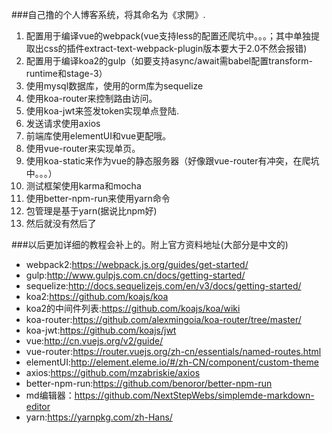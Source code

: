 ###自己撸的个人博客系统，将其命名为《求開》.
1. 配置用于编译vue的webpack(vue支持less的配置还爬坑中。。。；其中单独提取出css的插件extract-text-webpack-plugin版本要大于2.0不然会报错)
2. 配置用于编译koa2的gulp（如要支持async/await需babel配置transform-runtime和stage-3）
3. 使用mysql数据库，使用的orm库为sequelize
4. 使用koa-router来控制路由访问。
5. 使用koa-jwt来签发token实现单点登陆.
6. 发送请求使用axios
7. 前端库使用elementUI和vue更配哦。
8. 使用vue-router来实现单页。
9. 使用koa-static来作为vue的静态服务器（好像跟vue-router有冲突，在爬坑中。。。）
10. 测试框架使用karma和mocha
11. 使用better-npm-run来使用yarn命令
12. 包管理是基于yarn(据说比npm好)
13. 然后就没有然后了  

###以后更加详细的教程会补上的。附上官方资料地址(大部分是中文的)
+ webpack2:https://webpack.js.org/guides/get-started/
+ gulp:http://www.gulpjs.com.cn/docs/getting-started/
+ sequelize:http://docs.sequelizejs.com/en/v3/docs/getting-started/
+ koa2:https://github.com/koajs/koa
+ koa2的中间件列表:https://github.com/koajs/koa/wiki
+ koa-router:https://github.com/alexmingoia/koa-router/tree/master/
+ koa-jwt:https://github.com/koajs/jwt
+ vue:http://cn.vuejs.org/v2/guide/
+ vue-router:https://router.vuejs.org/zh-cn/essentials/named-routes.html
+ elementUI:http://element.eleme.io/#/zh-CN/component/custom-theme
+ axios:https://github.com/mzabriskie/axios
+ better-npm-run:https://github.com/benoror/better-npm-run
+ md编辑器：https://github.com/NextStepWebs/simplemde-markdown-editor
+ yarn:https://yarnpkg.com/zh-Hans/
